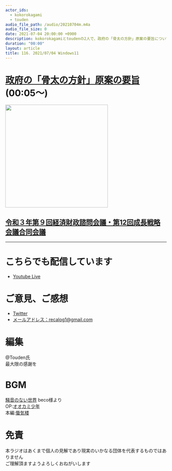 ```yaml
---
actor_ids:
  - kokorokagami
  - touden
audio_file_path: /audio/20210704m.m4a
audio_file_size: 0
date: 2021-07-04 20:00:00 +0900
description: kokorokagamiとtoudenの2人で、政府の「骨太の方針」原案の要旨について話しました。
duration: "00:00"
layout: article
title: 116. 2021/07/04 Windows11
---
```


# [政府の「骨太の方針」原案の要旨](https://www.nikkei.com/article/DGXZQOUA091WG0Z00C21A6000000/) (00:05～)

[<img src="https://article-image-ix.nikkei.com/https%3A%2F%2Fimgix-proxy.n8s.jp%2FDSXZQO0694175009062021000000-1.jpg?w=550&h=413&auto=format%2Ccompress&ch=Width%2CDPR&q=45&fit=crop&bg=FFFFFF&ixlib=js-1.4.1&s=4fa612d4516b3e7660b5027d88e24015" width="320dp">](https://www.nikkei.com/article/DGXZQOUA091WG0Z00C21A6000000/)  

## [令和３年第９回経済財政諮問会議・第12回成長戦略会議合同会議](https://www5.cao.go.jp/keizai-shimon/kaigi/minutes/2021/0618/agenda.html) 

___

# こちらでも配信しています
- [Youtube Live](https://www.youtube.com/channel/UCD1zo-WnyFdE5w0pqvKblkA)

# ご意見、ご感想
- [Twitter](https://twitter.com/recalog1)
- [メールアドレス：recalog1@gmail.com](recalog1@gmail.com)

# 編集

@Touden氏  
最大限の感謝を  

# BGM

[騒音のない世界](http://noiselessworld.net/) beco様より  
OP:[オオカミ少年](https://soundcloud.com/baron1_3/wolfboy)  
本編:[蜃気楼](https://soundcloud.com/baron1_3/shinkirou)  


# 免責

本ラジオはあくまで個人の見解であり現実のいかなる団体を代表するものではありません  
ご理解頂ますようよろしくおねがいします  